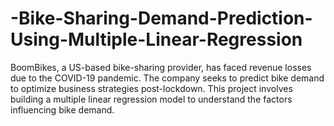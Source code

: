 # -Bike-Sharing-Demand-Prediction-Using-Multiple-Linear-Regression
BoomBikes, a US-based bike-sharing provider, has faced revenue losses due to the COVID-19 pandemic. The company seeks to predict bike demand to optimize business strategies post-lockdown. This project involves building a multiple linear regression model to understand the factors influencing bike demand.
